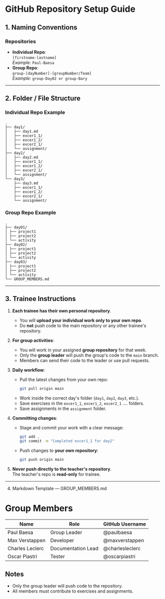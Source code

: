 # GitHub Repository Setup Guide

## 1. Naming Conventions

### Repositories
- **Individual Repo**:  
  `[firstname-lastname]`  
  _Example:_ `Paul-Baesa`
- **Group Repo**:  
  `group-[dayNumber]-[groupNumber/Team]`  
  _Example:_ `group-Day02 or group-Bary` 

---

## 2. Folder / File Structure

### Individual Repo Example

```
.
├── day1/
│   ├── day1.md
│   ├── excer1_1/
│   ├── excer1_2/
│   ├── excer2_1/
│   └── assignment/
├── day2/
│   ├── day2.md
│   ├── excer1_1/
│   ├── excer1_2/
│   ├── excer2_1/
│   └── assignment/
└── day3/
    ├── day3.md
    ├── excer1_1/
    ├── excer1_2/
    ├── excer2_1/
    └── assignment/

```

### Group Repo Example

```
.
├── day01/
│ ├── project1
│ ├── project2
│ └── activity
├── day02/
│ ├── project1
│ ├── project2
│ └── activity
├── day03/
│ ├── project1
│ ├── project2
│ └── activity
└── GROUP_MEMBERS.md
```

---

## 3. Trainee Instructions

1. **Each trainee has their own personal repository**.  
   - You will **upload your individual work only to your own repo**.  
   - Do **not** push code to the main repository or any other trainee's repository.

2. **For group activities**:  
   - You will work in your assigned **group repository** for that week.  
   - Only the **group leader** will push the group's code to the `main` branch.  
   - Members can send their code to the leader or use pull requests.

3. **Daily workflow**:
   - Pull the latest changes from your own repo:
     ```bash
     git pull origin main
     ```
   - Work inside the correct day's folder (`day1`, `day2`, `day3`, etc.).
   - Save exercises in the `excer1_1`, `excer1_2`, `excer2_1` .... folders.
   - Save assignments in the `assignment` folder.

4. **Committing changes**:
   - Stage and commit your work with a clear message:
     ```bash
     git add .
     git commit -m "Completed excer1_1 for day2"
     ```
   - Push changes to **your own repository**:
     ```bash
     git push origin main
     ```

5. **Never push directly to the teacher's repository**.  
   The teacher's repo is **read-only** for trainee.

---

4. Markdown Template — GROUP_MEMBERS.md
# Group Members

| Name              | Role                | GitHub Username      |
|-------------------|---------------------|----------------------|
| Paul Baesa        | Group Leader        | @paulbaesa           |
| Max Verstappen    | Developer           | @maxverstappen       |
| Charles Leclerc   | Documentation Lead  | @charlesleclerc      |
| Oscar Piastri     | Tester              | @oscarpiastri        |

## Notes
- Only the group leader will push code to the repository.
- All members must contribute to exercises and assignments.